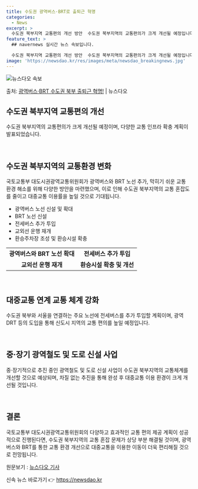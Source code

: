 ```yaml
---
title: 수도권 광역버스·BRT로 출퇴근 혁명
categories:
  - News
excerpt: >
  수도권 북부지역 교통편의 개선 방안  수도권 북부지역의 교통편의가 크게 개선될 예정입니다. 국토교통부 대도시…
feature_text: >
  ## navernews 실시간 뉴스 속보입니다.

  수도권 북부지역 교통편의 개선 방안  수도권 북부지역의 교통편의가 크게 개선될 예정입니다. 국토교통부 대도시…
image: 'https://newsdao.kr/res/images/meta/newsdao_breakingnews.jpg'
---
```


![뉴스다오 속보](https://newsdao.kr/res/images/meta/newsdao_breakingnews.jpg)

<p>출처: <a href="https://newsdao.kr/4089" rel="dofollow">광역버스·BRT 수도권 북부 출퇴근 혁명!</a> | 뉴스다오</p>

<h2 data-ke-size="size26">수도권 북부지역 교통편의 개선</h2>
수도권 북부지역의 교통편의가 크게 개선될 예정이며, 다양한 교통 인프라 확충 계획이 발표되었습니다.

<p data-ke-size="size16">&nbsp;</p>

<h2 data-ke-size="size24">수도권 북부지역의 교통환경 변화</h2>
국토교통부 대도시권광역교통위원회가 광역버스와 BRT 노선 추가, 막히기 쉬운 교통 환경 해소를 위해 다양한 방안을 마련했으며, 이로 인해 수도권 북부지역의 교통 혼잡도를 줄이고 대중교통 이용률을 높일 것으로 기대됩니다.

<ul>
  <li>광역버스 노선 신설 및 확대</li> 
  <li>BRT 노선 신설</li> 
  <li>전세버스 추가 투입</li> 
  <li>교외선 운행 재개</li> 
  <li>환승주차장 조성 및 환승시설 확충</li> 
</ul>

<table>
  <tr>
    <td style="text-align: center; height: 17px;"><b>광역버스와 BRT 노선 확대</b></td>
    <td style="text-align: center; height: 17px;"><b>전세버스 추가 투입</b></td>
  </tr>
  <tr>
    <td style="text-align: center; height: 17px;"><b>교외선 운행 재개</b></td>
    <td style="text-align: center; height: 17px;"><b>환승시설 확충 및 개선</b></td>
  </tr>
</table>

<p data-ke-size="size16">&nbsp;</p>

<h2 data-ke-size="size24">대중교통 연계 교통 체계 강화</h2>
수도권 북부와 서울을 연결하는 주요 노선에 전세버스를 추가 투입할 계획이며, 광역DRT 등의 도입을 통해 신도시 지역의 교통 편의를 높일 예정입니다.

<p data-ke-size="size16">&nbsp;</p>

<h2 data-ke-size="size24">중·장기 광역철도 및 도로 신설 사업</h2>
중·장기적으로 추진 중인 광역철도 및 도로 신설 사업이 수도권 북부지역의 교통체계를 개선할 것으로 예상되며, 차질 없는 추진을 통해 완성 후 대중교통 이용 환경이 크게 개선될 것입니다.

<p data-ke-size="size16">&nbsp;</p>

<h2 data-ke-size="size24">결론</h2>
국토교통부 대도시권광역교통위원회의 다양하고 효과적인 교통 편의 제공 계획이 성공적으로 진행된다면, 수도권 북부지역의 교통 혼잡 문제가 상당 부분 해결될 것이며, 광역버스와 BRT를 통한 교통 환경 개선으로 대중교통을 이용한 이동이 더욱 편리해질 것으로 전망됩니다.

원문보기 : [뉴스다오 기사](https://newsdao.kr/4089) 

신속 뉴스 바로가기 👉 <a href="https://newsdao.kr" rel="dofollow">https://newsdao.kr</a>


